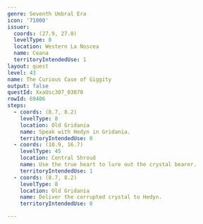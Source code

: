 ```yaml
---
genre: Seventh Umbral Era
icon: '71000'
issuer:
  coords: (27.9, 27.0)
  levelType: 8
  location: Western La Noscea
  name: Ceana
  territoryIntendedUse: 1
layout: quest
level: 43
name: The Curious Case of Giggity
output: false
questId: XxaUsc307_03870
rowId: 69406
steps:
  - coords: (8.7, 8.2)
    levelType: 8
    location: Old Gridania
    name: Speak with Hedyn in Gridania.
    territoryIntendedUse: 0
  - coords: (10.9, 16.7)
    levelType: 45
    location: Central Shroud
    name: Use the true heart to lure out the crystal bearer.
    territoryIntendedUse: 1
  - coords: (8.7, 8.2)
    levelType: 8
    location: Old Gridania
    name: Deliver the corrupted crystal to Hedyn.
    territoryIntendedUse: 0

---
```

